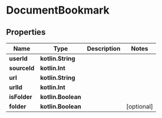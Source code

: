 
# DocumentBookmark

## Properties
Name | Type | Description | Notes
------------ | ------------- | ------------- | -------------
**userId** | **kotlin.String** |  | 
**sourceId** | **kotlin.Int** |  | 
**url** | **kotlin.String** |  | 
**urlId** | **kotlin.Int** |  | 
**isFolder** | **kotlin.Boolean** |  | 
**folder** | **kotlin.Boolean** |  |  [optional]



